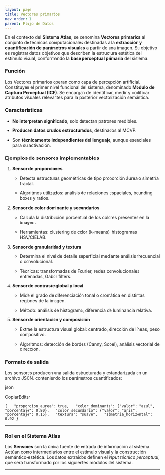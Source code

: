 ```yaml
---
layout: page
title: Vectores primarios
nav_order: 1
parent: Flujo de Datos
---
```


En el contexto del **Sistema Atlas**, se denomina **Vectores primarios** al conjunto de técnicas computacionales destinadas a la **extracción y cuantificación de parámetros visuales** a partir de una imagen. Su objetivo es registrar datos objetivos que describen la estructura estética del estímulo visual, conformando la **base perceptual primaria** del sistema.

### Función

Los Vectores primarios operan como capa de percepción artificial. Constituyen el primer nivel funcional del sistema, denominado **Módulo de Captura Perceptual (ICP)**. Se encargan de identificar, medir y codificar atributos visuales relevantes para la posterior vectorización semántica.

### Características

- **No interpretan significado**, solo detectan patrones medibles.
    
- **Producen datos crudos estructurados**, destinados al MCVP.
    
- Son **técnicamente independientes del lenguaje**, aunque esenciales para su activación.
    

### Ejemplos de sensores implementables

1. **Sensor de proporciones**
    
    - Detecta estructuras geométricas de tipo proporción áurea o simetría fractal.
        
    - Algoritmos utilizados: análisis de relaciones espaciales, bounding boxes y ratios.
        
2. **Sensor de color dominante y secundarios**
    
    - Calcula la distribución porcentual de los colores presentes en la imagen.
        
    - Herramientas: clustering de color (k-means), histogramas HSV/CIELAB.
        
3. **Sensor de granularidad y textura**
    
    - Determina el nivel de detalle superficial mediante análisis frecuencial o convolucional.
        
    - Técnicas: transformadas de Fourier, redes convolucionales entrenadas, Gabor filters.
        
4. **Sensor de contraste global y local**
    
    - Mide el grado de diferenciación tonal o cromática en distintas regiones de la imagen.
        
    - Método: análisis de histograma, diferencia de luminancia relativa.
        
5. **Sensor de orientación y composición**
    
    - Extrae la estructura visual global: centrado, dirección de líneas, peso compositivo.
        
    - Algoritmos: detección de bordes (Canny, Sobel), análisis vectorial de dirección.
        

### Formato de salida

Los sensores producen una salida estructurada y estandarizada en un archivo JSON, conteniendo los parámetros cuantificados:

json

CopiarEditar

`{   "proporcion_aurea": true,   "color_dominante": {"valor": "azul", "porcentaje": 0.80},   "color_secundario": {"valor": "gris", "porcentaje": 0.15},   "textura": "suave",   "simetria_horizontal": 0.92 }`

---

### Rol en el Sistema Atlas

Los **Sensores** son la única fuente de entrada de información al sistema. Actúan como intermediarios entre el estímulo visual y la construcción semántico-estética. Los datos extraídos definen el _input técnico perceptual_, que será transformado por los siguientes módulos del sistema.

---
